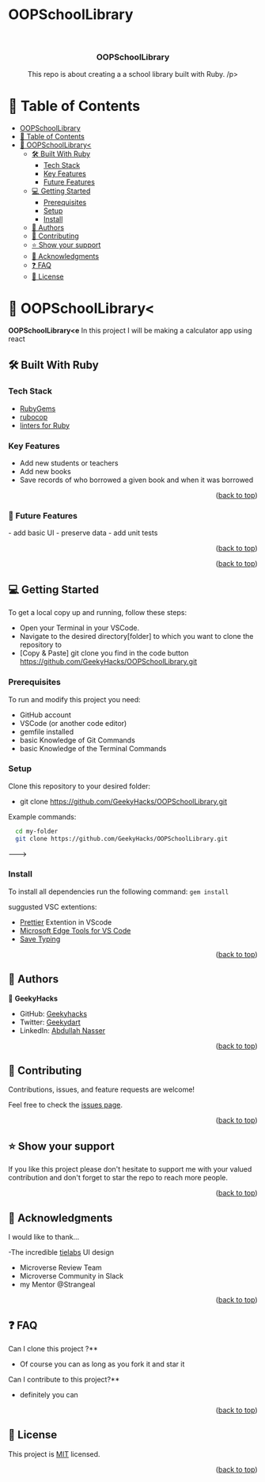 # OOPSchoolLibrary

<a name="readme-top"></a>

<div align="center">

  <br/>

  <h3><b>OOPSchoolLibrary</b></h3>
  <p>This repo is about creating a a school library built with Ruby. /p>

</div>

# 📗 Table of Contents

- [OOPSchoolLibrary](#OOPSchoolLibrary)
- [📗 Table of Contents](#-table-of-contents)
- [📖 OOPSchoolLibrary< ](#OOPSchoolLibrary)
  - [🛠 Built With Ruby](#-built-with-ruby)
    - [Tech Stack ](#tech-stack-)
    - [Key Features ](#key-features-)
    - [Future Features ](#Future-features-)
  - [💻 Getting Started ](#-getting-started-)
    - [Prerequisites](#prerequisites)
    - [Setup](#setup)
    - [Install](#install)
  - [👥 Authors ](#-authors-)
  - [🤝 Contributing ](#-contributing-)
  - [⭐️ Show your support ](#️-show-your-support-)
  - [🙏 Acknowledgments ](#-acknowledgments-)
  - [❓ FAQ ](#-faq-)
  - [📝 License ](#-license-)

# 📖 OOPSchoolLibrary< <a name="about-project"></a>

**OOPSchoolLibrary<e**
In this project I will be making a calculator app using react

## 🛠 Built With <a name="built-with-ruby">Ruby</a>

### Tech Stack <a name="tech-stack"></a>

  <ul>
    <li><a href="https://guides.rubygems.org/rubygems-basics/">RubyGems</a></li>
    <li><a href="https://docs.rubocop.org/rubocop/installation.html">rubocop</a></li>
    <li><a href="https://github.com/microverseinc/linters-config/tree/master/ruby">linters for Ruby</a></li>
  </ul>

### Key Features <a name="key-features">

</a>

- Add new students or teachers
- Add new books
- Save records of who borrowed a given book and when it was borrowed

<p align="right">(<a href="#readme-top">back to top</a>)</p>

### 🔭 Future Features <a name="future-features">

</a>
 - add basic UI
 - preserve data
 - add unit tests
 
<p align="right">(<a href="#readme-top">back to top</a>)</p>


<p align="right">(<a href="#readme-top">back to top</a>)</p>

## 💻 Getting Started <a name="getting-started"></a>

To get a local copy up and running, follow these steps:

- Open your Terminal in your VSCode.
- Navigate to the desired directory[folder] to which you want to clone the repository to
- [Copy & Paste] git clone you find in the code button https://github.com/GeekyHacks/OOPSchoolLibrary.git

### Prerequisites

To run and modify this project you need:

- GitHub account
- VSCode (or another code editor)
- gemfile installed
- basic Knowledge of Git Commands
- basic Knowledge of the Terminal Commands

### Setup

Clone this repository to your desired folder:

- git clone https://github.com/GeekyHacks/OOPSchoolLibrary.git

Example commands:

```sh
  cd my-folder
  git clone https://github.com/GeekyHacks/OOPSchoolLibrary.git

```

--->

### Install


To install all dependencies run the following command:
`gem install`

suggusted VSC extentions:

- [Prettier](https://marketplace.visualstudio.com/items?itemName=esbenp.prettier-vscode) Extention in VScode
- [Microsoft Edge Tools for VS Code](https://marketplace.visualstudio.com/items?itemName=ms-edgedevtools.vscode-edge-devtools)
- [Save Typing](https://marketplace.visualstudio.com/items?itemName=akhail.save-typing)

<p align="right">(<a href="#readme-top">back to top</a>)</p>

## 👥 Authors <a name="authors"></a>

👤 **GeekyHacks**

- GitHub: [Geekyhacks](https://github.com/GeekyHacks)
- Twitter: [Geekydart](https://twitter.com/GeekyDart)
- LinkedIn: [Abdullah Nasser](https://www.linkedin.com/in/abdullah-nasser-711625268/)

<p align="right">(<a href="#readme-top">back to top</a>)</p>

## 🤝 Contributing <a name="contributing"></a>

Contributions, issues, and feature requests are welcome!

Feel free to check the [issues page](https://github.com/GeekyHacks/OOPSchoolLibrary/issues).

<p align="right">(<a href="#readme-top">back to top</a>)</p>

## ⭐️ Show your support <a name="support"></a>

If you like this project please don't hesitate to support me with your valued contribution and don't forget to star the repo to reach more
people.

<p align="right">(<a href="#readme-top">back to top</a>)</p>

## 🙏 Acknowledgments <a name="acknowledgements"></a>

I would like to thank...

-The incredible [tielabs](https://tielabs.com/product/sahifa-theme/) UI design

- Microverse Review Team
- Microverse Community in Slack
- my Mentor @Strangeal

<p align="right">(<a href="#readme-top">back to top</a>)</p>

## ❓ FAQ <a name="faq"></a>

Can I clone this project ?\*\*

- Of course you can as long as you fork it and star it

Can I contribute to this project?\*\*

- definitely you can

<p align="right">(<a href="#readme-top">back to top</a>)</p>

## 📝 License <a name="license"></a>

This project is [MIT](LICENSE) licensed.

<p align="right">(<a href="#readme-top">back to top</a>)</p>
